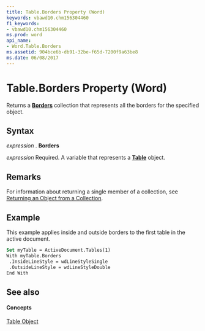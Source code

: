 ```yaml
---
title: Table.Borders Property (Word)
keywords: vbawd10.chm156304460
f1_keywords:
- vbawd10.chm156304460
ms.prod: word
api_name:
- Word.Table.Borders
ms.assetid: 904bce6b-db91-32be-f65d-7200f9a63be8
ms.date: 06/08/2017
---
```



# Table.Borders Property (Word)

Returns a  **[Borders](Word.borders.md)** collection that represents all the borders for the specified object.


## Syntax

 _expression_ . **Borders**

 _expression_ Required. A variable that represents a **[Table](Word.Table.md)** object.


## Remarks

For information about returning a single member of a collection, see [Returning an Object from a Collection](http://msdn.microsoft.com/library/28f76384-f495-9640-a7c8-10ada3fac727%28Office.15%29.aspx).


## Example

This example applies inside and outside borders to the first table in the active document.


```vb
Set myTable = ActiveDocument.Tables(1) 
With myTable.Borders 
 .InsideLineStyle = wdLineStyleSingle 
 .OutsideLineStyle = wdLineStyleDouble 
End With
```


## See also


#### Concepts


[Table Object](Word.Table.md)

